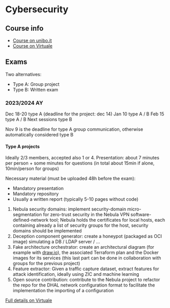 # Cybersecurity
## Course info
- [Course on unibo.it](https://www.unibo.it/en/teaching/course-unit-catalogue/course-unit/2023/477343)
- [Course on Virtuale](https://virtuale.unibo.it/course/view.php?id=51049#section-1)


## Exams

Two alternatives:
- Type A: Group project
- Type B: Written exam

### 2023/2024 AY
Dec 18-20 type A (deadline for the project: dec 14)
Jan 10 type A / B
Feb 15 type A / B
Next sessions type B

Nov 9 is the deadline for type A group communication, otherwise automatically considered type B

#### Type A projects

Ideally 2/3 members, accepted also 1 or 4.
Presentation: about 7 minutes per person + some minutes for questions (in total about 15min if alone, 10min/person for groups)

Necessary material (must be uploaded 48h before the exam):
- Mandatory presentation
- Mandatory repository
- Usually a written report (typically 5-10 pages without code)

1. Nebula security domains: implement security-domain micro-segmentation for zero-trust security in the Nebula VPN software-defined-network tool; Nebula holds the certificates for local hosts, each containing already a list of security groups for the host, security domains should be implemented
2. Deception component generator: create a honeypot (packaged as OCI image) simulating a DB / LDAP server / ...
3. Fake architecture orchestrator: create an architectural diagram (for example with [draw.io](https://draw.io)), the associated Terraform plan and the Docker images for its services (this last part can be done in collaboration with groups for the previous project)
4. Feature extractor: Given a traffic capture dataset, extract features for attack identification, ideally using ZIC and machine learning
5. Open source contribution: contribute to the Nebula project to refactor the repo for the DHAL network configuration format to facilitate the implementation the importing of a configuration

[Full details on Virtuale](https://virtuale.unibo.it/mod/resource/view.php?id=1420960)